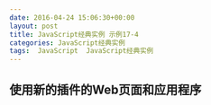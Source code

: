 ```yaml
---
date: 2016-04-24 15:06:30+00:00
layout: post
title: JavaScript经典实例 示例17-4
categories: JavaScript经典实例
tags:  JavaScript  JavaScript经典实例
---
```

使用新的插件的Web页面和应用程序
----------------

<html>
    <head>
        <style>
            #test
            {
                background-color: #00f;
                width: 500px;
                padding: 10px;
                color: #fff;
                font-weight: bold;
                font-size: larger;               
            }
            
        </style>
        <script type="text/javascript" src="/assets/jquery-2.2.4.js"></script>
        <script type="text/javascript" src="/assets/basic.js"></script>
        <script type="text/javascript">
            $(document).ready(function(){
                $('#test').click(function(){
                    $(this).flashBlueRed().increaseWidth();
                });
            });
        </script>
    </head>
    <body>
        <div id="test">
            hi, click me to change color
        </div>
    </body>
</html>

源码如下：

``` javascript
<!DOCTYPE html>
<html>
    <head>
        <style>
            #test
            {
                background-color: #00f;
                width: 500px;
                padding: 10px;
                color: #fff;
                font-weight: bold;
                font-size: larger;               
            }
            
        </style>
        <script type="text/javascript" src="jquery-2.2.4.js"></script>
        <script type="text/javascript" src="basic.js"></script>
        <script type="text/javascript">
            $(document).ready(function(){
                $('#test').click(function(){
                    $(this).flashBlueRed().increaseWidth();
                });
            });
        </script>
    </head>
    <body>
        <div id="test">
            hi, click me to change color
        </div>
    </body>
</html>
``` 
